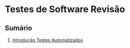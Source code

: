 # Testes de Software Revisão

## Sumário

1. [Introdução Testes Automatizados](https://github.com/emanoelvianna/testes-revisao/blob/main/unidade%2000%20-%20Testes%20Automatizados.md)
